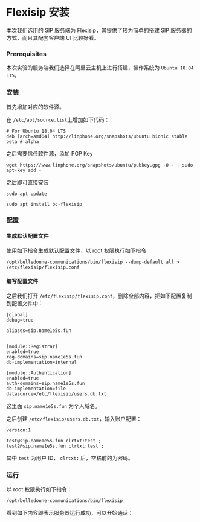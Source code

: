 # Flexisip 安装

本次我们选用的 SIP 服务端为 Flexisip，其提供了较为简单的搭建 SIP 服务器的方式，而且其配套客户端 UI 比较好看。

### Prerequisites

本次实验的服务端我们选择在阿里云主机上进行搭建，操作系统为 `Ubuntu 18.04 LTS`。

### 安装

首先增加对应的软件源。

在 `/etc/apt/source.list`上增加如下代码：

```
# For Ubuntu 18.04 LTS
deb [arch=amd64] http://linphone.org/snapshots/ubuntu bionic stable beta # alpha
```

之后需要信任软件源，添加 PGP Key

```
wget https://www.linphone.org/snapshots/ubuntu/pubkey.gpg -O - | sudo apt-key add -
```

之后即可直接安装

```
sudo apt update

sudo apt install bc-flexisip
```

### 配置

#### 生成默认配置文件

使用如下指令生成默认配置文件，以 root 权限执行如下指令

```
/opt/belledonne-communications/bin/flexisip --dump-default all > /etc/flexisip/flexisip.conf
```

#### 编写配置文件

之后我们打开 `/etc/flexisip/flexisip.conf`，删除全部内容，把如下配置复制到配置文件中：

```roboconf
[global]
debug=true

aliases=sip.name1e5s.fun


[module::Registrar]
enabled=true
reg-domains=sip.name1e5s.fun
db-implementation=internal

[module::Authentication]
enabled=true
auth-domains=sip.name1e5s.fun
db-implementation=file
datasource=/etc/flexisip/users.db.txt
```

这里面 `sip.name1e5s.fun` 为个人域名。

之后创建 `/etc/flexisip/users.db.txt`，输入账户配置：

```
version:1

test@sip.name1e5s.fun clrtxt:test ;
test2@sip.name1e5s.fun clrtxt:test ;
```

其中 `test` 为用户 ID， `clrtxt:` 后，空格前的为密码。

### 运行

以 root 权限执行如下指令：

```
/opt/belledonne-communications/bin/flexisip
```

看到如下内容即表示服务器运行成功，可以开始通话：

```

```

